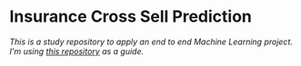 # Insurance Cross Sell Prediction

*This is a study repository to apply an end to end Machine Learning project. I'm using [this repository](https://github.com/prsdm/mlops-project/tree/main) as a guide.*
